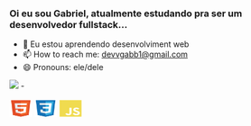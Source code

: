 ### Oi eu sou Gabriel, atualmente estudando pra ser um desenvolvedor fullstack...

- 🌱 Eu estou aprendendo desenvolviment web
- 📫 How to reach me: devvgabb1@gmail.com
- 😄 Pronouns: ele/dele

<picture>
  <source
    srcset="https://github-readme-stats.vercel.app/api?username=devvgab&show_icons=true&theme=dark"
    media="(prefers-color-scheme: dark)"
    https://github-readme-stats.vercel.app/api/top-langs/?username=devvgab&exclude_repo=github-readme-stats,anuraghazra.github.io;
  />
  <source
    srcset="https://github-readme-stats.vercel.app/api?username=devvgab&show_icons=true"
    media="(prefers-color-scheme: light), (prefers-color-scheme: no-preference)"
  />

 

  <div>
  </div>
  <img src="https://github-readme-stats.vercel.app/api?username=devvgab&show_icons=true" />
</picture>
- <div style="display: inline_block"><br>
  <img align="center" alt="Rafa-HTML" height="30" width="40" src="https://raw.githubusercontent.com/devicons/devicon/master/icons/html5/html5-original.svg">
  <img align="center" alt="Rafa-CSS" height="30" width="40" src="https://raw.githubusercontent.com/devicons/devicon/master/icons/css3/css3-original.svg">
  <img align="center" alt="Rafa-Js" height="30" width="40" src="https://raw.githubusercontent.com/devicons/devicon/master/icons/javascript/javascript-plain.svg">
 
</div>
